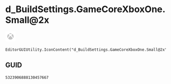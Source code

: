 # d_BuildSettings.GameCoreXboxOne.Small@2x
![](/img/d_BuildSettings.GameCoreXboxOne.Small@2x.png)

``` CSharp
EditorGUIUtility.IconContent("d_BuildSettings.GameCoreXboxOne.Small@2x")
```
## GUID
```
5323906888130457667
```
